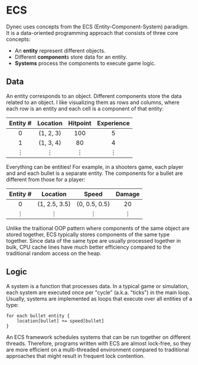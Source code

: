 # ECS

Dynec uses concepts from the ECS (Entity-Component-System) paradigm.
It is a data-oriented programming approach that consists of three core concepts:

- An **entity** represent different objects.
- Different **component**s store data for an entity.
- **Systems** process the components to execute game logic.

## Data

An entity corresponds to an object.
Different components store the data related to an object.
I like visualizing them as rows and columns,
where each row is an entity and each cell is a component of that entity:

| Entity \# | Location | Hitpoint | Experience |
| :---: | :---: | :---: | :---: |
| 0 | (1, 2, 3) | 100 | 5 |
| 1 | (1, 3, 4) | 80 | 4 |
| &vellip; | &vellip; | &vellip; | &vellip; |

Everything can be entities!
For example, in a shooters game,
each player and and each bullet is a separate entity.
The components for a bullet are different from those for a player:

| Entity \# | Location | Speed | Damage |
| :---: | :---: | :---: | :---: |
| 0 | (1, 2.5, 3.5) | (0, 0.5, 0.5) | 20 |
| &vellip; | &vellip; | &vellip; | &vellip; |

Unlike the traitional OOP pattern where
components of the same object are stored together,
ECS typically stores components of the same type together.
Since data of the same type are usually processed together in bulk,
CPU cache lines have much better efficiency
compared to the traditional random access on the heap.

## Logic

A system is a function that processes data.
In a typical game or simulation,
each system are executed once per "cycle" (a.k.a. "ticks") in the main loop.
Usually, systems are implemented as loops that execute over all entities of a type:

```
for each bullet entity {
    location[bullet] += speed[bullet]
}
```

An ECS framework schedules systems that can be run together on different threads.
Therefore, programs written with ECS are almost lock-free,
so they are more efficient on a multi-threaded environment
compared to traditional approaches that might result in frequent lock contention.
